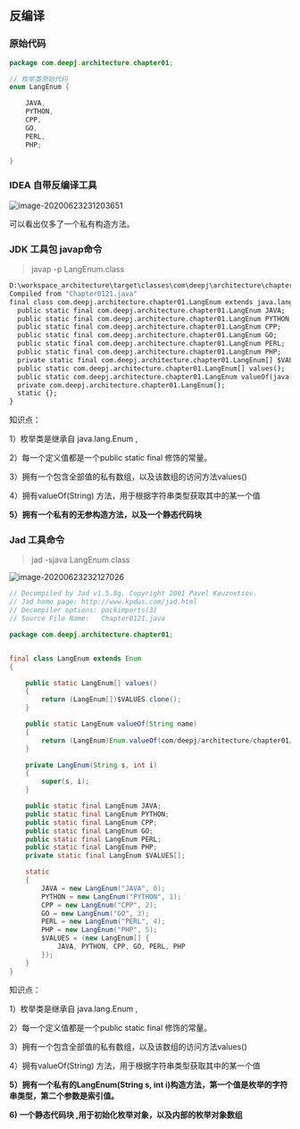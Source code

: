 ## 反编译



### 原始代码

```java
package com.deepj.architecture.chapter01;

// 枚举类原始代码
enum LangEnum {

    JAVA,
    PYTHON,
    CPP,
    GO,
    PERL,
    PHP;

}
```



### IDEA 自带反编译工具

![image-20200623231203651](C:\Users\16794\AppData\Roaming\Typora\typora-user-images\image-20200623231203651.png)

可以看出仅多了一个私有构造方法。



### JDK 工具包 javap命令

> javap -p LangEnum.class

```cmd
D:\workspace_architecture\target\classes\com\deepj\architecture\chapter01>javap -p LangEnum.class
Compiled from "Chapter0121.java"
final class com.deepj.architecture.chapter01.LangEnum extends java.lang.Enum<com.deepj.architecture.chapter01.LangEnum> {
  public static final com.deepj.architecture.chapter01.LangEnum JAVA;
  public static final com.deepj.architecture.chapter01.LangEnum PYTHON;
  public static final com.deepj.architecture.chapter01.LangEnum CPP;
  public static final com.deepj.architecture.chapter01.LangEnum GO;
  public static final com.deepj.architecture.chapter01.LangEnum PERL;
  public static final com.deepj.architecture.chapter01.LangEnum PHP;
  private static final com.deepj.architecture.chapter01.LangEnum[] $VALUES;
  public static com.deepj.architecture.chapter01.LangEnum[] values();
  public static com.deepj.architecture.chapter01.LangEnum valueOf(java.lang.String);
  private com.deepj.architecture.chapter01.LangEnum();
  static {};
}
```



知识点：

1）枚举类是继承自 java.lang.Enum<T> , 

2）每一个定义值都是一个public static final 修饰的常量。

3）拥有一个包含全部值的私有数组，以及该数组的访问方法values()

4）拥有valueOf(String) 方法，用于根据字符串类型获取其中的某一个值

**5）拥有一个私有的无参构造方法，以及一个静态代码块**



### Jad 工具命令 

> jad -sjava LangEnum.class

![image-20200623232127026](C:\Users\16794\AppData\Roaming\Typora\typora-user-images\image-20200623232127026.png)

```java
// Decompiled by Jad v1.5.8g. Copyright 2001 Pavel Kouznetsov.
// Jad home page: http://www.kpdus.com/jad.html
// Decompiler options: packimports(3) 
// Source File Name:   Chapter0121.java

package com.deepj.architecture.chapter01;


final class LangEnum extends Enum
{

    public static LangEnum[] values()
    {
        return (LangEnum[])$VALUES.clone();
    }

    public static LangEnum valueOf(String name)
    {
        return (LangEnum)Enum.valueOf(com/deepj/architecture/chapter01/LangEnum, name);
    }

    private LangEnum(String s, int i)
    {
        super(s, i);
    }

    public static final LangEnum JAVA;
    public static final LangEnum PYTHON;
    public static final LangEnum CPP;
    public static final LangEnum GO;
    public static final LangEnum PERL;
    public static final LangEnum PHP;
    private static final LangEnum $VALUES[];

    static 
    {
        JAVA = new LangEnum("JAVA", 0);
        PYTHON = new LangEnum("PYTHON", 1);
        CPP = new LangEnum("CPP", 2);
        GO = new LangEnum("GO", 3);
        PERL = new LangEnum("PERL", 4);
        PHP = new LangEnum("PHP", 5);
        $VALUES = (new LangEnum[] {
            JAVA, PYTHON, CPP, GO, PERL, PHP
        });
    }
}

```

知识点：

1）枚举类是继承自 java.lang.Enum<T> , 

2）每一个定义值都是一个public static final 修饰的常量。

3）拥有一个包含全部值的私有数组，以及该数组的访问方法values()

4）拥有valueOf(String) 方法，用于根据字符串类型获取其中的某一个值

**5）拥有一个私有的LangEnum(String s, int i)构造方法，第一个值是枚举的字符串类型，第二个参数是索引值。**

**6) 一个静态代码块 ,用于初始化枚举对象，以及内部的枚举对象数组**

